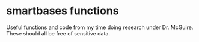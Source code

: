 # smartbases functions
 Useful functions and code from my time doing research under Dr. McGuire. These should all be free of sensitive data.
